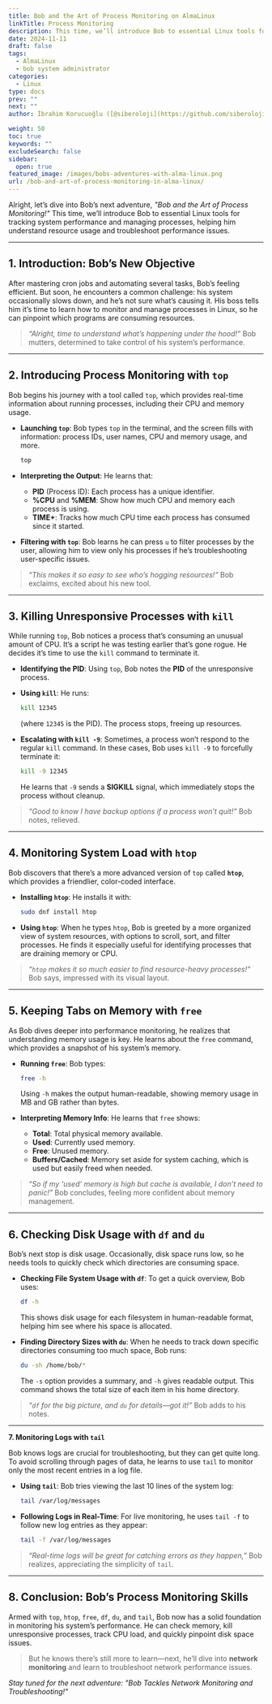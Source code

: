 ```yaml
---
title: Bob and the Art of Process Monitoring on AlmaLinux
linkTitle: Process Monitoring
description: This time, we’ll introduce Bob to essential Linux tools for tracking system performance and managing processes, helping him understand resource usage and troubleshoot performance issues.
date: 2024-11-11
draft: false
tags:
  - AlmaLinux
  - bob system administrator
categories:
  - Linux
type: docs
prev: ""
next: ""
author: İbrahim Korucuoğlu ([@siberoloji](https://github.com/siberoloji))

weight: 50
toc: true
keywords: ""
excludeSearch: false
sidebar:
  open: true
featured_image: /images/bobs-adventures-with-alma-linux.png
url: /bob-and-art-of-process-monitoring-in-alma-linux/
---
```


Alright, let’s dive into Bob’s next adventure, *"Bob and the Art of Process Monitoring!"* This time, we’ll introduce Bob to essential Linux tools for tracking system performance and managing processes, helping him understand resource usage and troubleshoot performance issues.

---

## 1. Introduction: Bob’s New Objective

After mastering cron jobs and automating several tasks, Bob’s feeling efficient. But soon, he encounters a common challenge: his system occasionally slows down, and he’s not sure what’s causing it. His boss tells him it’s time to learn how to monitor and manage processes in Linux, so he can pinpoint which programs are consuming resources.

> *“Alright, time to understand what’s happening under the hood!”* Bob mutters, determined to take control of his system’s performance.

---

## 2. Introducing Process Monitoring with `top`

Bob begins his journey with a tool called `top`, which provides real-time information about running processes, including their CPU and memory usage.

- **Launching `top`**: Bob types `top` in the terminal, and the screen fills with information: process IDs, user names, CPU and memory usage, and more.

  ```bash
  top
  ```

- **Interpreting the Output**: He learns that:
  - **PID** (Process ID): Each process has a unique identifier.
  - **%CPU** and **%MEM**: Show how much CPU and memory each process is using.
  - **TIME+**: Tracks how much CPU time each process has consumed since it started.

- **Filtering with `top`**: Bob learns he can press `u` to filter processes by the user, allowing him to view only his processes if he’s troubleshooting user-specific issues.

> *“This makes it so easy to see who’s hogging resources!”* Bob exclaims, excited about his new tool.

---

## 3. Killing Unresponsive Processes with `kill`

While running `top`, Bob notices a process that’s consuming an unusual amount of CPU. It’s a script he was testing earlier that’s gone rogue. He decides it’s time to use the `kill` command to terminate it.

- **Identifying the PID**: Using `top`, Bob notes the **PID** of the unresponsive process.
- **Using `kill`**: He runs:

  ```bash
  kill 12345
  ```

  (where `12345` is the PID). The process stops, freeing up resources.

- **Escalating with `kill -9`**: Sometimes, a process won’t respond to the regular `kill` command. In these cases, Bob uses `kill -9` to forcefully terminate it:

  ```bash
  kill -9 12345
  ```

  He learns that `-9` sends a **SIGKILL** signal, which immediately stops the process without cleanup.

> *“Good to know I have backup options if a process won’t quit!”* Bob notes, relieved.

---

## 4. Monitoring System Load with `htop`

Bob discovers that there’s a more advanced version of `top` called **`htop`**, which provides a friendlier, color-coded interface.

- **Installing `htop`**: He installs it with:

  ```bash
  sudo dnf install htop
  ```

- **Using `htop`**: When he types `htop`, Bob is greeted by a more organized view of system resources, with options to scroll, sort, and filter processes. He finds it especially useful for identifying processes that are draining memory or CPU.

> *“`htop` makes it so much easier to find resource-heavy processes!”* Bob says, impressed with its visual layout.

---

## 5. Keeping Tabs on Memory with `free`

As Bob dives deeper into performance monitoring, he realizes that understanding memory usage is key. He learns about the `free` command, which provides a snapshot of his system’s memory.

- **Running `free`**: Bob types:

  ```bash
  free -h
  ```

  Using `-h` makes the output human-readable, showing memory usage in MB and GB rather than bytes.

- **Interpreting Memory Info**: He learns that `free` shows:
  - **Total**: Total physical memory available.
  - **Used**: Currently used memory.
  - **Free**: Unused memory.
  - **Buffers/Cached**: Memory set aside for system caching, which is used but easily freed when needed.

> *“So if my ‘used’ memory is high but cache is available, I don’t need to panic!”* Bob concludes, feeling more confident about memory management.

---

## 6. Checking Disk Usage with `df` and `du`

Bob’s next stop is disk usage. Occasionally, disk space runs low, so he needs tools to quickly check which directories are consuming space.

- **Checking File System Usage with `df`**: To get a quick overview, Bob uses:

  ```bash
  df -h
  ```

  This shows disk usage for each filesystem in human-readable format, helping him see where his space is allocated.

- **Finding Directory Sizes with `du`**: When he needs to track down specific directories consuming too much space, Bob runs:

  ```bash
  du -sh /home/bob/*
  ```

  The `-s` option provides a summary, and `-h` gives readable output. This command shows the total size of each item in his home directory.

> *“`df` for the big picture, and `du` for details—got it!”* Bob adds to his notes.

---

**7. Monitoring Logs with `tail`**

Bob knows logs are crucial for troubleshooting, but they can get quite long. To avoid scrolling through pages of data, he learns to use `tail` to monitor only the most recent entries in a log file.

- **Using `tail`**: Bob tries viewing the last 10 lines of the system log:

  ```bash
  tail /var/log/messages
  ```

- **Following Logs in Real-Time**: For live monitoring, he uses `tail -f` to follow new log entries as they appear:

  ```bash
  tail -f /var/log/messages
  ```

> *“Real-time logs will be great for catching errors as they happen,”* Bob realizes, appreciating the simplicity of `tail`.

---

## 8. Conclusion: Bob’s Process Monitoring Skills

Armed with `top`, `htop`, `free`, `df`, `du`, and `tail`, Bob now has a solid foundation in monitoring his system’s performance. He can check memory, kill unresponsive processes, track CPU load, and quickly pinpoint disk space issues.

> But he knows there’s still more to learn—next, he’ll dive into **network monitoring** and learn to troubleshoot network performance issues.

*Stay tuned for the next adventure: "Bob Tackles Network Monitoring and Troubleshooting!"*
